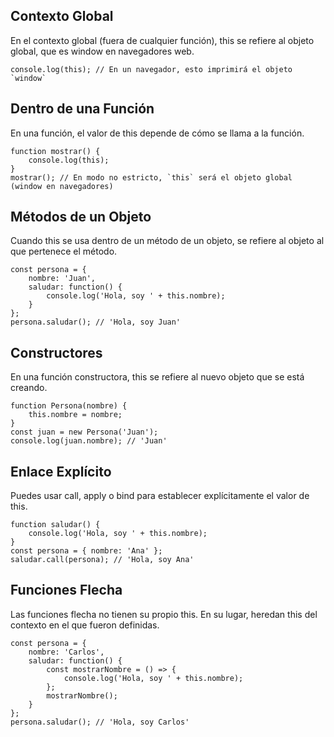 ## Contexto Global 
En el contexto global (fuera de cualquier función), this se refiere al objeto global, que es window en navegadores web.

    console.log(this); // En un navegador, esto imprimirá el objeto `window`


## Dentro de una Función
En una función, el valor de this depende de cómo se llama a la función.

    function mostrar() {
        console.log(this);
    }
    mostrar(); // En modo no estricto, `this` será el objeto global (window en navegadores)


## Métodos de un Objeto 
Cuando this se usa dentro de un método de un objeto, se refiere al objeto al que pertenece el método.

    const persona = {
        nombre: 'Juan',
        saludar: function() {
            console.log('Hola, soy ' + this.nombre);
        }
    };
    persona.saludar(); // 'Hola, soy Juan'
    
## Constructores 
En una función constructora, this se refiere al nuevo objeto que se está creando.

    function Persona(nombre) {
        this.nombre = nombre;
    }
    const juan = new Persona('Juan');
    console.log(juan.nombre); // 'Juan'

## Enlace Explícito 
Puedes usar call, apply o bind para establecer explícitamente el valor de this.

    function saludar() {
        console.log('Hola, soy ' + this.nombre);
    }
    const persona = { nombre: 'Ana' };
    saludar.call(persona); // 'Hola, soy Ana'

## Funciones Flecha
Las funciones flecha no tienen su propio this. En su lugar, heredan this del contexto en el que fueron definidas.

    const persona = {
        nombre: 'Carlos',
        saludar: function() {
            const mostrarNombre = () => {
                console.log('Hola, soy ' + this.nombre);
            };
            mostrarNombre();
        }
    };
    persona.saludar(); // 'Hola, soy Carlos'
